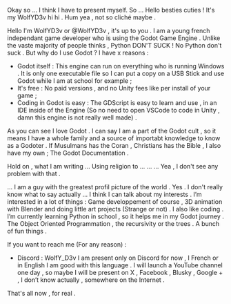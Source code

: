 Okay so ... I think I have to present myself. So ...
Hello besties cuties ! It's my WolfYD3v hi hi .
Hum yea , not so cliché maybe .

Hello I'm WolfYD3v or @WolfYD3v , it's up to you .
I am a young french independant game developer who is using the Godot Game Engine .
Unlike the vaste majority of people thinks , Python DON'T SUCK ! No Python don't suck .
But why do I use Godot ? I have x reasons :
- Godot itself : This engine can run on everything who is running Windows . It is only one executable file so I can put a copy on a USB Stick and use Godot while I am at school for example ;
- It's free : No paid versions , and no Unity fees like per install of your game ;
- Coding in Godot is easy : The GDScript is easy to learn and use , in an IDE inside of the Engine (So no need to open VSCode to code in Unity , damn this engine is not really well made) .

As you can see I love Godot . I can say I am a part of the Godot cult , so it means I have a whole family and a source of importabt knowledge to know as a Godoter . 
If Musulmans has the Coran , Christians has the Bible , I also have my own ; The Godot Documentation .

Hold on , what I am writing ... Using religion to ... 
... ... Yea , I don't see any problem with that . 

... I am a guy with the greatest profil picture of the world . Yes .
I don't really know what to say actually ...
I think I can talk about my interests . I’m interested in a lot of things : Game developpement of course , 3D animation with Blender and doing little art projects (Strange or not) . 
I also like coding . I’m currently learning Python in school , so it helps me in my Godot journey . The Object Oriented Programmation , the recursivity or the trees . A bunch of fun things . 

If you want to reach me (For any reason) :
- Discord : WolfY_D3v
I am present only on Discord for now , I  French or in English I am good with this language . 
I will launch a YouTube channel one day , so maybe I will be present on X , Facebook , Blusky , Google + , I don’t know actually , somewhere on the Internet . 

That's all now , for real .

<!---
WolfYD3v/WolfYD3v is a ✨ special ✨ repository because its `README.md` (this file) appears on your GitHub profile.
You can click the Preview link to take a look at your changes.
--->
